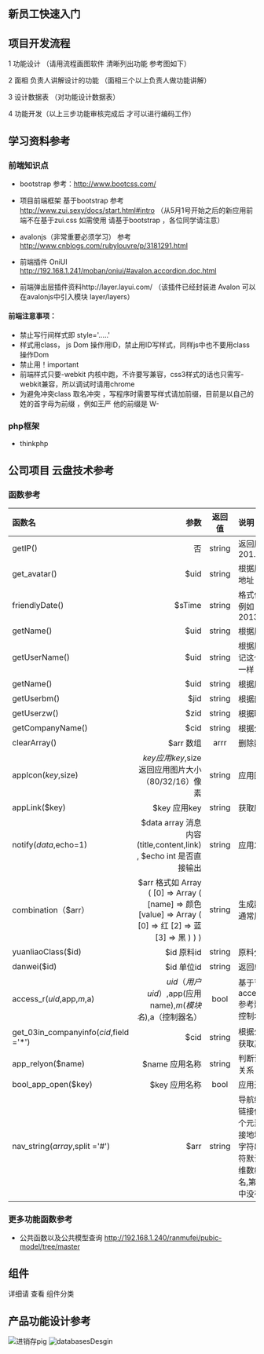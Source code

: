 ## 新员工快速入门


## 项目开发流程

 1 功能设计 （请用流程画图软件 清晰列出功能 参考图如下）

 2  面相 负责人讲解设计的功能 （面相三个以上负责人做功能讲解）

 3 设计数据表 （对功能设计数据表）

 4 功能开发（以上三步功能审核完成后 才可以进行编码工作）


## 学习资料参考

### 前端知识点

- bootstrap 参考：http://www.bootcss.com/

- 项目前端框架 基于bootstrap 参考 http://www.zui.sexy/docs/start.html#intro
 （从5月1号开始之后的新应用前端不在基于zui.css 如需使用 请基于bootstrap ，各位同学请注意）

- avalonjs（非常重要必须学习） 参考 http://www.cnblogs.com/rubylouvre/p/3181291.html

- 前端插件 OniUI http://192.168.1.241/moban/oniui/#avalon.accordion.doc.html

- 前端弹出层插件资料http://layer.layui.com/ （该插件已经封装进 Avalon 可以在avalonjs中引入模块 layer/layers）

#### 前端注意事项：
- 禁止写行间样式即 style='.....'
- 样式用class， js Dom 操作用ID，禁止用ID写样式，同样js中也不要用class操作Dom 
- 禁止用！important
- 前端样式只要-webkit  内核中跑，不许要写兼容，css3样式的话也只需写-webkit兼容，所以调试时请用chrome
- 为避免冲突class 取名冲突 ，写程序时需要写样式请加前缀，目前是以自己的姓的首字母为前缀 ，例如王严 他的前缀是 W- 


### php框架

- thinkphp


## 公司项目 云盘技术参考


### 函数参考

| 函数名      |    参数 | 返回值  |  说明 |
| :-------- | --------:| :--: |:-------|
| getIP()  | 否 | string   |  返回用户ip地址  例如 201.23.12.33|
| get_avatar()|$uid|string| 根据用户uid 返回用户会员头像地址|
| friendlyDate()|$sTime|string| 格式化时间 返回友好的时间格式 例如 “三分钟之前”。传统时间 2013-10-23 10:20:21|
| getName()|$uid|string| 根据用户uid 返回用户的姓名 |
| getUserName()|$uid|string|根据用户uid 返回用户的账号 切记这个账号是注册账号和姓名不一样 |
| getName()|$uid|string| 根据用户uid 返回用户的姓名 |
| getUserbm()|$jid|string|根据部门jid  返回用部门名称 |
| getUserzw()|$zid|string|根据职位zid  返回用职位名称 |
| getCompanyName()|$cid|string|根据公司cid  返回公司名称 |
| clearArray()|$arr 数组|arrr|删除数组中空字符 空值  |
| appIcon($key,$size)|$key 应用key ,$size 返回应用图片大小（80/32/16）像素|string|应用图片地址  |
| appLink($key)|$key 应用key|string| 获取应用链接地址 |
|  notify($data,$echo=1)|$data   array 消息内容(title,content,link)  ,  $echo   int   是否直接输出|string| 应用发送通知 |
| combination（$arr）|$arr 格式如 Array ( [0] => Array ( [name] => 颜色 [value] => Array ( [0] => 红 [2] => 蓝 [3] => 黑 ) ) ) |string| 生成数组元素的组合 产品多规格通常用到 |
| yuanliaoClass($id)|$id 原料id|string| 原料分类名称 |
| danwei($id)|$id 单位id|string| 返回单位名称 个，元 |
| access_r($uid,$app,$m,$a)|$uid（用户uid）,$app(应用name),$m(模块名),$a（控制器名）|bool| 基于节点的权限判断   例如 access_r(2,Product,Index,dell)  参考建议用tp常量方式获取 模块 控制名 |
| get_03in_companyinfo($cid,$field ='*')|$cid |string| 根据公司cid 获取公司名称  可以获取其他公司名称 |
| app_relyon($name)|$name 应用名称|string| 判断该应用是否有其他应用依赖关系 |
| bool_app_open($key)|$key 应用名称|bool| 应用开启关闭判断|
| nav_string($array,$split ='#')|$arr|string|  导航组装  二种模式 : 1二维数组,链接信息由其中的数组组成,第一个元素为链接名,第二个元素为链接地址; 2一维数组,链接信息由字符串组成,由分隔符隔开,分隔符默认为#号导航组装 $array 二维数组,元素中第一个参数为导航名,第二个为链接地址,如果元素中没有链接,则a=javascript:|



### 更多功能函数参考

* 公共函数以及公共模型查询  http://192.168.1.240/ranmufei/pubic-model/tree/master



## 组件


详细请 查看 组件分类 



## 产品功能设计参考


![进销存pig](http://192.168.1.240/uploads/ranmufei/apps/1d864819e6/%E8%BF%9B%E9%94%80%E5%AD%98pig.jpg)
![databasesDesgin](http://192.168.1.240/uploads/ranmufei/apps/1071e4f873/databasesDesgin.png)
